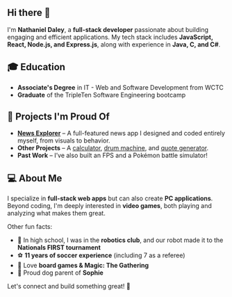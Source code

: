## Hi there 👋

I'm **Nathaniel Daley**, a **full-stack developer** passionate about building engaging and efficient applications. My tech stack includes **JavaScript, React, Node.js, and Express.js**, along with experience in **Java, C, and C#**.  

## 🎓 Education  
- **Associate's Degree** in IT - Web and Software Development from WCTC  
- **Graduate** of the TripleTen Software Engineering bootcamp  

## 🚀 Projects I'm Proud Of  
- [**News Explorer**](https://github.com/nathanielDaley/news-explorer-frontend) – A full-featured news app I designed and coded entirely myself, from visuals to behavior.  
- **Other Projects** – A [calculator](https://github.com/nathanielDaley/javascript-calculator), [drum machine](https://github.com/nathanielDaley/drum-machine), and [quote generator](https://github.com/nathanielDaley/random-quote-machine).  
- **Past Work** – I’ve also built an FPS and a Pokémon battle simulator!

## 💻 About Me  
I specialize in **full-stack web apps** but can also create **PC applications**. Beyond coding, I'm deeply interested in **video games**, both playing and analyzing what makes them great.  

Other fun facts:  
- 🤖 In high school, I was in the **robotics club**, and our robot made it to the **Nationals FIRST tournament**  
- ⚽ **11 years of soccer experience** (including 7 as a referee)  
- 🎲 Love **board games & Magic: The Gathering**  
- 🐶 Proud dog parent of **Sophie**  

Let's connect and build something great! 🚀 
